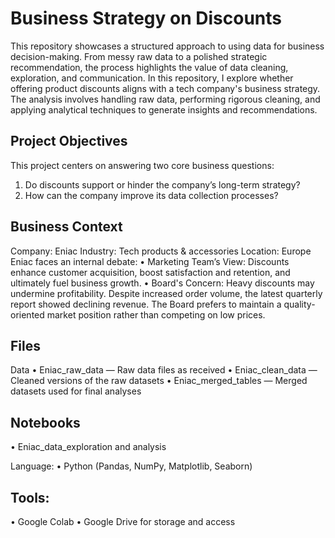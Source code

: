 # Business Strategy on Discounts
This repository showcases a structured approach to using data for business decision-making. From messy raw data to a polished strategic recommendation, the process highlights the value of data cleaning, exploration, and communication. In this repository, I explore whether offering product discounts aligns with a tech company's business strategy. The analysis involves handling raw data, performing rigorous cleaning, and applying analytical techniques to generate insights and recommendations.

## Project Objectives
This project centers on answering two core business questions:
1.	Do discounts support or hinder the company’s long-term strategy?
2.	How can the company improve its data collection processes?

## Business Context
Company: Eniac
Industry: Tech products & accessories
Location: Europe
Eniac faces an internal debate:
•	Marketing Team’s View: Discounts enhance customer acquisition, boost satisfaction and retention, and ultimately fuel business growth.
•	Board's Concern: Heavy discounts may undermine profitability. Despite increased order volume, the latest quarterly report showed declining revenue. The Board prefers to maintain a quality-oriented market position rather than competing on low prices.

## Files
Data
•	Eniac_raw_data — Raw data files as received
•	Eniac_clean_data — Cleaned versions of the raw datasets
•	Eniac_merged_tables — Merged datasets used for final analyses

## Notebooks
•	Eniac_data_exploration and analysis

Language:
•	Python (Pandas, NumPy, Matplotlib, Seaborn) 

## Tools:
•	Google Colab 
•	Google Drive for storage and access
